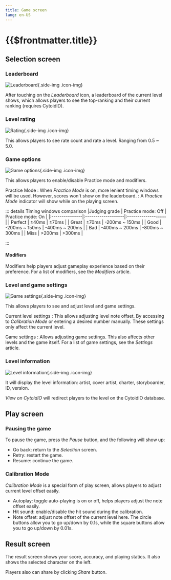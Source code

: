```yaml
---
title: Game screen
lang: en-US
---
```


# {{$frontmatter.title}}

## Selection screen

### Leaderboard

![Leaderboard](./_source_game_screen.md/leaderboard.png){.side-img .icon-img}

After touching on the *Leaderboard* icon, a leaderboard of the current level shows, which allows players to see the top-ranking and their current ranking (requires CytoidID).

### Level rating

![Rating](./_source_game_screen.md/rating.png){.side-img .icon-img}

This allows players to see rate count and rate a level. Ranging from 0.5 ~ 5.0.

### Game options

![Game options](./_source_game_screen.md/game_option.png){.side-img .icon-img}

This allows players to enable/disable Practice mode and modifiers.

Practice Mode
: When *Practice Mode* is on, more lenient timing windows will be used. However, scores won't show on the leaderboard.
: A *Practice Mode* indicator will show while on the playing screen.

::: details Timing windows comparison
|Judging grade   | Practice mode: Off | Practice mode: On  |
|:---------------|:-------------------|:-------------------|
| Perfect        | ±40ms              | ±70ms              |
| Great          | ±70ms              | -200ms ~ 150ms     |
| Good           | -200ms ~ 150ms     | -400ms ~ 200ms     |
| Bad            | -400ms ~ 200ms     | -800ms ~ 300ms     |
| Miss           | >200ms             | >300ms             |

:::

#### Modifiers

Modifiers help players adjust gameplay experience based on their preference. For a list of modifiers, see the *Modifiers* article.

### Level and game settings

![Game settings](./_source_game_screen.md/game_settings.png){.side-img .icon-img}

This allows players to see and adjust level and game settings.

Current level settings
: This allows adjusting level note offset. By accessing to *Calibration Mode* or entering a desired number manually. These settings only affect the current level.

Game settings
: Allows adjusting game settings. This also affects other levels and the game itself. For a list of game settings, see the *Settings* article.

### Level information

![Level information](./_source_game_screen.md/level_info.png){.side-img .icon-img}

It will display the level information: artist, cover artist, charter, storyboarder, ID, version.

*View on CytoidIO* will redirect players to the level on the CytoidIO database.

## Play screen

### Pausing the game

To pause the game, press the *Pause* button, and the following will show up:

- Go back: return to the *Selection* screen.
- Retry: restart the game.
- Resume: continue the game.

### Calibration Mode

*Calibration Mode* is a special form of play screen, allows players to adjust current level offset easily.

- Autoplay: toggle auto-playing is on or off, helps players adjust the note offset easily.
- Hit sound: enable/disable the hit sound during the calibration.
- Note offset: adjust note offset of the current level here. The circle buttons allow you to go up/down by 0.1s, while the square buttons allow you to go up/down by 0.01s.

## Result screen

The result screen shows your score, accuracy, and playing statics. It also shows the selected character on the left.

Players also can share by clicking *Share* button.

<style type="text/css">
.icon-img {
    max-width: 128px;
}
</style>
